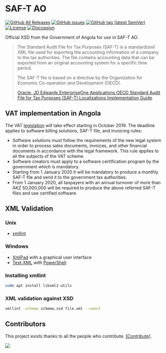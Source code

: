 # SAF-T AO

[![GitHub All Releases](https://img.shields.io/github/downloads/assoft-portugal/SAF-T-AO/total)](https://github.com/assoft-portugal/SAF-T-AO/releases)
[![GitHub issues](https://img.shields.io/github/issues-raw/assoft-portugal/SAF-T-AO)](https://github.com/assoft-portugal/SAF-T-AO/issues)
[![GitHub tag (latest SemVer)](https://img.shields.io/github/v/tag/assoft-portugal/SAF-T-AO)](https://github.com/assoft-portugal/SAF-T-AO/releases)
[![License](https://img.shields.io/badge/license-MIT-blue.svg)](https://github.com/assoft-portugal/SAF-T-AO/blob/master/LICENSE)
[![Discussion](https://img.shields.io/badge/discusion-telegram-blue)](https://t.me/saftao)

Official XSD from the Government of Angola for use in SAF-T AO.

> The Standard Audit File for Tax Purposes (SAF-T) is a standardized XML file used for exporting the accounting information of a company to the tax authorities. The file contains accounting data that can be exported from an original accounting system for a specific time period.
>
> The SAF-T file is based on a directive by the Organization for Economic Co-operation and Development (OECD).
>
> [Oracle, JD Edwards EnterpriseOne Applications OECD Standard Audit File for Tax Purposes (SAF-T) Localizations Implementation Guide](https://docs.oracle.com/cd/E16582_01/doc.91/e97460/ch_eu_saft_xml.htm#EOAST109).

## VAT implementation in Angola

The VAT [legislation](Resources/Legislation/README.md) will take effect starting in October 2019. The deadline applies to software billing solutions, SAF-T file, and invoicing rules:

- Software solutions must follow the requirements of the new legal system in order to process sales documents, invoices, and other financial documents in accordance with the legal framework. This rule applies to all the subjects of the VAT scheme.
- Software creators must apply to a software certification program by the government which is mandatory.
- Starting from 1 January 2020 it will be mandatory to produce a monthly SAF-T file and send it to the government tax authorities.
- From 1 January 2020, all taxpayers with an annual turnover of more than AKZ 50,000,000 will be required to produce the above referred SAF-T files and use certified software.

## XML Validation

### Unix

- [xmllint](http://xmlsoft.org/xmllint.html)

### Windows

- [XmlPad](https://xmlpad-mobile.com/) with a graphical user interface
- [Test-XML](https://www.powershellgallery.com/packages/Test-XML/1.0) with [PowerShell](https://docs.microsoft.com/en-us/powershell/)

### Installing xmllint

```bash
sudo apt install libxml2-utils
```

### XML validation against XSD

```bash
xmllint -schema schema.xsd file.xml --noout
```

## Contributors

This project exists thanks to all the people who contribute. [[Contribute]](CONTRIBUTING.md).

<a href="https://github.com/assoft-portugal/SAF-T-AO/graphs/contributors">
  <img src="https://contrib.rocks/image?repo=assoft-portugal/SAF-T-AO" />
</a>